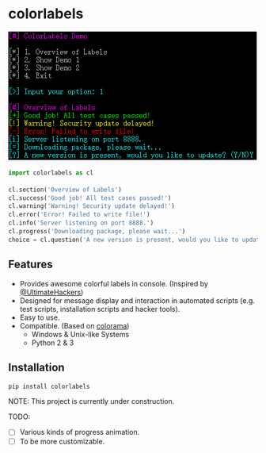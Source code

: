 # colorlabels

![](img/overview.png)

```python
import colorlabels as cl

cl.section('Overview of Labels')
cl.success('Good job! All test cases passed!')
cl.warning('Warning! Security update delayed!')
cl.error('Error! Failed to write file!')
cl.info('Server listening on port 8888.')
cl.progress('Downloading package, please wait...')
choice = cl.question('A new version is present, would you like to update? (Y/N)')
```

## Features

- Provides awesome colorful labels in console. (Inspired by [@UltimateHackers](https://github.com/UltimateHackers))
- Designed for message display and interaction in automated scripts (e.g. test scripts, installation scripts and hacker tools).
- Easy to use.
- Compatible. (Based on [colorama](https://github.com/tartley/colorama))
  - Windows & Unix-like Systems
  - Python 2 & 3

## Installation

```
pip install colorlabels
```

NOTE: This project is currently under construction.

TODO:

- [ ] Various kinds of progress animation.
- [ ] To be more customizable.
